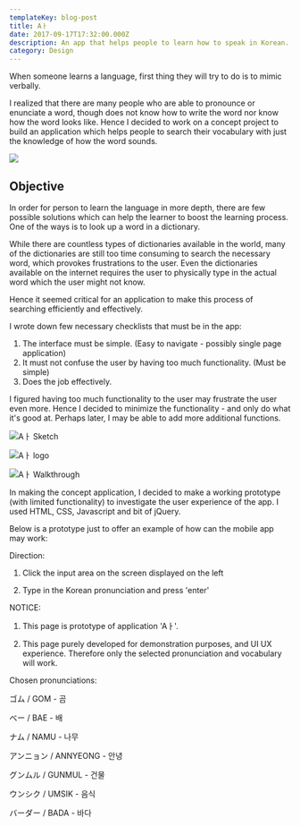 ```yaml
---
templateKey: blog-post
title: Aㅏ
date: 2017-09-17T17:32:00.000Z
description: An app that helps people to learn how to speak in Korean.
category: Design
---
```



When someone learns a language, first thing they will try to do is to mimic verbally.

I realized that there are many people who are able to pronounce or enunciate a word, though does not know how to write the word nor know how the word looks like. Hence I decided to work on a concept project to build an application which helps people to search their vocabulary with just the knowledge of how the word sounds.

![](/img/aㅏ_portfolio0501.jpg)



## Objective

In order for person to learn the language in more depth, there are few possible solutions which can help the learner to boost the learning process. One of the ways is to look up a word in a dictionary.

While there are countless types of dictionaries available in the world, many of the dictionaries are still too time consuming to search the necessary word, which provokes frustrations to the user. Even the dictionaries available on the internet requires the user to physically type in the actual word which the user might not know.

Hence it seemed critical for an application to make this process of searching efficiently and effectively.

I wrote down few necessary checklists that must be in the app:

1. The interface must be simple. (Easy to navigate - possibly single page application)
2. It must not confuse the user by having too much functionality. (Must be simple)
3. Does the job effectively.

I figured having too much functionality to the user may frustrate the user even more. Hence I decided to minimize the functionality - and only do what it's good at. Perhaps later, I may be able to add more additional functions.

![Aㅏ Sketch](/img/aㅏ-sketch01_03.jpg "Aㅏ Sketch")

![Aㅏ logo](/img/aㅏ_portfolio01.jpg "Aㅏ logo")

![Aㅏ Walkthrough](/img/aㅏ_portfolio07.jpg "Aㅏ Walkthrough")

In making the concept application, I decided to make a working prototype (with limited functionality) to investigate the user experience of the app. I used HTML, CSS, Javascript and bit of jQuery.



Below is a prototype just to offer an example of how can the mobile app may work:



Direction:



1. Click the input area on the screen displayed on the left



2. Type in the Korean pronunciation and press 'enter' 



NOTICE:

1. This page is prototype of application 'Aㅏ'.

2. This page purely developed for demonstration purposes, and UI UX experience. Therefore only the selected pronunciation and vocabulary will work.



Chosen pronunciations:

ゴム / GOM - 곰

べー / BAE - 배

ナム / NAMU - 나무

アンニョン / ANNYEONG - 안녕

グンムル / GUNMUL - 건물

ウンシク / UMSIK - 음식

バーダー / BADA - 바다
